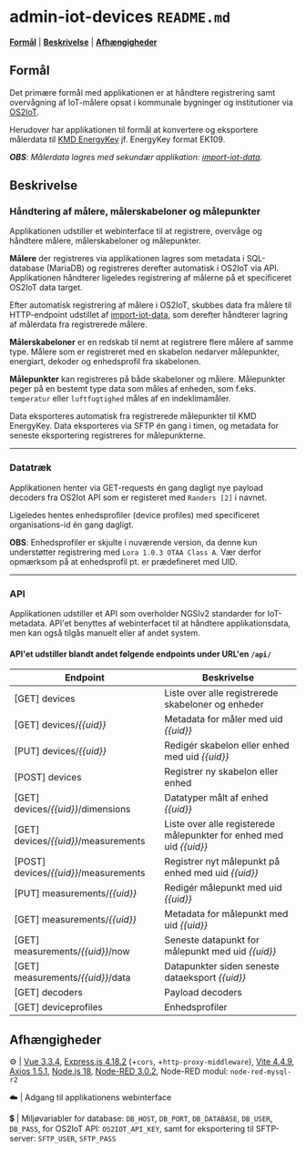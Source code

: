 # admin-iot-devices `README.md`
[**Formål**](#formål) | [**Beskrivelse**](#beskrivelse) | [**Afhængigheder**](#afh%C3%A6ngigheder)

## Formål

Det primære formål med applikationen er at håndtere registrering samt overvågning af IoT-målere opsat i kommunale bygninger og institutioner via [OS2IoT](https://github.com/OS2iot). 

Herudover har applikationen til formål at konvertere og eksportere  målerdata til [KMD EnergyKey](https://www.kmd.dk/loesninger-og-services/loesninger/energi/kmd-energykey) jf. EnergyKey format EK109.

***OBS**: Målerdata lagres med sekundær applikation: [import-iot-data](https://github.com/Randers-Kommune-Digitalisering/import-iot-data).*


## Beskrivelse

### Håndtering af målere, målerskabeloner og målepunkter

Applikationen udstiller et webinterface til at registrere, overvåge og håndtere målere, målerskabeloner og målepunkter.

**Målere** der registreres via applikationen lagres som metadata i SQL-database (MariaDB) og registreres derefter automatisk i OS2IoT via API. Applikationen håndterer ligeledes registrering af målerne på et specificeret OS2IoT data target.

Efter automatisk registrering af målere i OS2IoT, skubbes data fra målere til HTTP-endpoint udstillet af [import-iot-data](https://github.com/Randers-Kommune-Digitalisering/import-iot-data), som derefter håndterer lagring af målerdata fra registrerede målere.

**Målerskabeloner** er en redskab til nemt at registrere flere målere af samme type. Målere som er registreret med en skabelon nedarver målepunkter, energiart, dekoder og enhedsprofil fra skabelonen. 

**Målepunkter** kan registreres på både skabeloner og målere. Målepunkter peger på en bestemt type data som måles af enheden, som f.eks. `temperatur` eller `luftfugtighed` måles af en indeklimamåler. 

Data eksporteres automatisk fra registrerede målepunkter til KMD EnergyKey. Data eksporteres via SFTP én gang i timen, og metadata for seneste eksportering registreres for målepunkterne.

---
### Datatræk

Applikationen henter via GET-requests én gang dagligt nye payload decoders fra OS2Iot API som er registeret med `Randers [2]` i navnet.

Ligeledes hentes enhedsprofiler (device profiles) med specificeret organisations-id én gang dagligt.

**OBS**: Enhedsprofiler er skjulte i nuværende version, da denne kun understøtter registrering med `Lora 1.0.3 OTAA Class A`. Vær derfor opmærksom på at enhedsprofil pt. er prædefineret med UID.

---
### API
Applikationen udstiller et API som overholder NGSIv2 standarder for IoT-metadata. API'et benyttes af webinterfacet til at håndtere applikationsdata, men kan også tilgås manuelt eller af andet system.

#### API'et udstiller blandt andet følgende endpoints under URL'en `/api/`

|Endpoint| Beskrivelse |
|--|--|
| [GET] devices | Liste over alle registrerede skabeloner og enheder |
| [GET] devices/*{{uid}}* | Metadata for måler med uid *{{uid}}* |
| [PUT] devices/*{{uid}}* | Redigér skabelon eller enhed med uid *{{uid}}* |
| [POST] devices | Registrer ny skabelon eller enhed |
| [GET] devices/*{{uid}}*/dimensions | Datatyper målt af enhed *{{uid}}* |
| [GET] devices/*{{uid}}*/measurements | Liste over alle registerede målepunkter for enhed med uid *{{uid}}*
| [POST] devices/*{{uid}}*/measurements | Registrer nyt målepunkt på enhed med uid *{{uid}}* |
| [PUT] measurements/*{{uid}}* | Redigér målepunkt med uid *{{uid}}* |
| [GET] measurements/*{{uid}}* | Metadata for målepunkt med uid *{{uid}}* |
| [GET] measurements/*{{uid}}*/now | Seneste datapunkt for målepunkt med uid *{{uid}}* |
| [GET] measurements/*{{uid}}*/data | Datapunkter siden seneste dataeksport *{{uid}}* |
| [GET] decoders | Payload decoders |
| [GET] deviceprofiles| Enhedsprofiler |


## Afhængigheder

:gear: | [Vue 3.3.4](https://vuejs.org), [Express.js 4.18.2](https://expressjs.com) (+`cors`, +`http-proxy-middleware`), [Vite 4.4.9](https://github.com/vitejs), [Axios 1.5.1](https://axios-http.com), [Node.js 18](https://docs.npmjs.com/downloading-and-installing-node-js-and-npm),  [Node-RED 3.0.2](https://nodered.org/docs/getting-started/windows), Node-RED modul: `node-red-mysql-r2`

:cloud: | Adgang til applikationens webinterface

:heavy_dollar_sign: | Miljøvariabler for database: 	`DB_HOST`, `DB_PORT`, `DB_DATABASE`, `DB_USER`, `DB_PASS`, for OS2IoT API: `OS2IOT_API_KEY`, samt for eksportering til SFTP-server: `SFTP_USER`, `SFTP_PASS`
